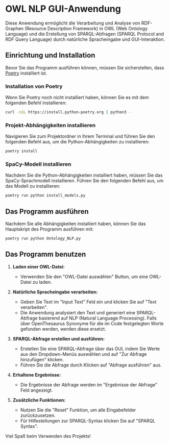 
# OWL NLP GUI-Anwendung

Diese Anwendung ermöglicht die Verarbeitung und Analyse von RDF-Graphen (Resource Description Framework) in OWL (Web Ontology Language) und die Erstellung von SPARQL-Abfragen (SPARQL Protocol and RDF Query Language) durch natürliche Spracheingabe und GUI-Interaktion.

## Einrichtung und Installation

Bevor Sie das Programm ausführen können, müssen Sie sicherstellen, dass [Poetry](https://python-poetry.org/docs/) installiert ist.

### Installation von Poetry

Wenn Sie Poetry noch nicht installiert haben, können Sie es mit dem folgenden Befehl installieren:

```bash
curl -sSL https://install.python-poetry.org | python3 -
```

### Projekt-Abhängigkeiten installieren

Navigieren Sie zum Projektordner in Ihrem Terminal und führen Sie den folgenden Befehl aus, um die Python-Abhängigkeiten zu installieren:

```bash
poetry install
```

### SpaCy-Modell installieren

Nachdem Sie die Python-Abhängigkeiten installiert haben, müssen Sie das SpaCy-Sprachmodell installieren. Führen Sie den folgenden Befehl aus, um das Modell zu installieren:

```bash
poetry run python install_models.py
```

## Das Programm ausführen

Nachdem Sie alle Abhängigkeiten installiert haben, können Sie das Hauptskript des Programm ausführen mit:

```bash
poetry run python Ontology_NLP.py
```

## Das Programm benutzen

1. **Laden einer OWL-Datei:**
   - Verwenden Sie den "OWL-Datei auswählen" Button, um eine OWL-Datei zu laden. 

2. **Natürliche Spracheingabe verarbeiten:**
   - Geben Sie Text im "Input Text" Feld ein und klicken Sie auf "Text verarbeiten". 
   - Die Anwendung analysiert den Text und generiert eine SPARQL-Abfrage basierend auf NLP (Natural Language Processing). Falls über OpenThesaurus Synonyme für die im Code festgelegten Worte gefunden werden, werden diese ersetzt.

3. **SPARQL-Abfrage erstellen und ausführen:**
   - Erstellen Sie eine SPARQL-Abfrage über das GUI, indem Sie Werte aus den Dropdown-Menüs auswählen und auf "Zur Abfrage hinzufügen" klicken.
   - Führen Sie die Abfrage durch Klicken auf "Abfrage ausführen" aus.

4. **Erhaltene Ergebnisse:**
   - Die Ergebnisse der Abfrage werden im "Ergebnisse der Abfrage" Feld angezeigt.

5. **Zusätzliche Funktionen:**
   - Nutzen Sie die "Reset" Funktion, um alle Eingabefelder zurückzusetzen.
   - Für Hilfestellungen zur SPARQL-Syntax klicken Sie auf "SPARQL Syntax".


Viel Spaß beim Verwenden des Projekts!
